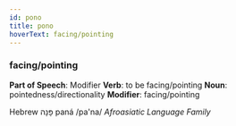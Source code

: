 ```yaml
---
id: pono
title: pono
hoverText: facing/pointing
---
```


### facing/pointing

**Part of Speech**: Modifier
**Verb**: to be facing/pointing
**Noun**: pointedness/directionality
**Modifier**: facing/pointing

Hebrew פָּנָה paná /pa'na/
*Afroasiatic Language Family*